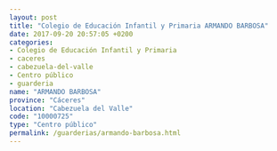 ```yaml
---
layout: post
title: "Colegio de Educación Infantil y Primaria ARMANDO BARBOSA"
date: 2017-09-20 20:57:05 +0200
categories:
- Colegio de Educación Infantil y Primaria
- caceres
- cabezuela-del-valle
- Centro público
- guarderia
name: "ARMANDO BARBOSA"
province: "Cáceres"
location: "Cabezuela del Valle"
code: "10000725"
type: "Centro público"
permalink: /guarderias/armando-barbosa.html
---
```

